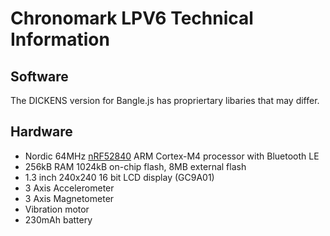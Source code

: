 <!--- Copyright (c) 2019 Gordon Williams, Pur3 Ltd. See the [file LICENSE ](https://github.com/espruino/EspruinoDocs/blob/master/LICENSE) for copying permission. -->
Chronomark LPV6 Technical Information
===============================

Software
---------

The DICKENS version for Bangle.js has propriertary libaries that may differ.

Hardware
--------

* Nordic 64MHz [nRF52840](https://www.nordicsemi.com/Products/nRF52840) ARM Cortex-M4 processor with Bluetooth LE
* 256kB RAM 1024kB on-chip flash, 8MB external flash
* 1.3 inch 240x240 16 bit LCD display (GC9A01)
* 3 Axis Accelerometer
* 3 Axis Magnetometer
* Vibration motor
* 230mAh battery
